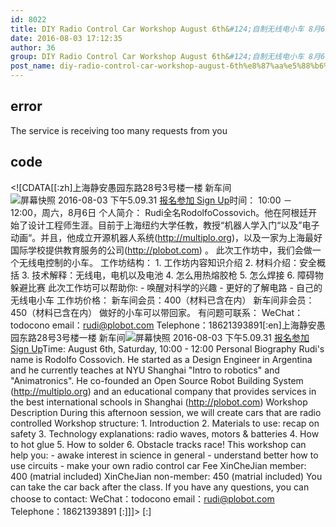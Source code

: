 ```yaml
---
id: 8022
title: DIY Radio Control Car Workshop August 6th&#124;自制无线电小车 8月6日
date: 2016-08-03 17:12:35
author: 36
group: DIY Radio Control Car Workshop August 6th&#124;自制无线电小车 8月6日
post_name: diy-radio-control-car-workshop-august-6th%e8%87%aa%e5%88%b6%e6%97%a0%e7%ba%bf%e7%94%b5%e5%b0%8f%e8%bd%a6-8%e6%9c%886%e6%97%a5
---
```


## error
The service is receiving too many requests from you

## code
 <!\[CDATA\[\[:zh\]上海静安愚园东路28号3号楼一楼 新车间![屏幕快照 2016-08-03 下午5.09.31](http://139.162.84.35/wp-content/uploads/2016/08/屏幕快照-2016-08-03-下午5.09.31.png) [报名参加 Sign Up](http://www.huodongxing.com/event/8346522982300 "立即报名")时间： 10:00 － 12:00，周六，8月6日 个人简介： Rudi全名RodolfoCossovich。他在阿根廷开始了设计工程师生涯。目前于上海纽约大学任教，教授“机器人学入门“以及”电子动画“。并且，他成立开源机器人系统(http://multiplo.org)，以及一家为上海最好国际学校提供教育服务的公司(http://plobot.com) 。 此次工作坊中，我们会做一个无线电控制的小车。 工作坊结构： 1\. 工作坊内容知识介绍 2\. 材料介绍：安全概括 3\. 技术解释：无线电，电机以及电池 4\. 怎么用热熔胶枪 5\. 怎么焊接 6\. 障碍物躲避比赛 此次工作坊可以帮助你: - 唤醒对科学的兴趣 - 更好的了解电路 - 自己的无线电小车 工作坊价格： 新车间会员：400（材料已含在内） 新车间非会员：450（材料已含在内） 做好的小车可以带回家。 有问题可联系： WeChat：todocono email：rudi@plobot.com Telephone：18621393891\[:en\]上海静安愚园东路28号3号楼一楼 新车间![屏幕快照 2016-08-03 下午5.09.31](http://139.162.84.35/wp-content/uploads/2016/08/屏幕快照-2016-08-03-下午5.09.31.png) [报名参加 Sign Up](http://www.huodongxing.com/event/8346522982300 "立即报名")Time: August 6th, Saturday, 10:00 - 12:00 Personal Biography Rudi's name is Rodolfo Cossovich. He started as a Design Engineer in Argentina and he currently teaches at NYU Shanghai "Intro to robotics" and "Animatronics". He co-founded an Open Source Robot Building System (http://multiplo.org) and an educational company that provides services in the best international schools in Shanghai (http://plobot.com) Workshop Description During this afternoon session, we will create cars that are radio controlled Workshop structure: 1\. Introduction 2\. Materials to use: recap on safety 3\. Technology explanations: radio waves, motors & batteries 4\. How to hot glue 5\. How to solder 6\. Obstacle tracks race! This workshop can help you: - awake interest in science in general - understand better how to use circuits - make your own radio control car Fee XinCheJian member: 400 (matrial included) XinCheJian non-member: 450 (matrial included) You can take the car back after the class. If you have any questions, you can choose to contact: WeChat：todocono email：rudi@plobot.com Telephone：18621393891 \[:\]\]\]> \[:\]
